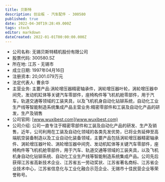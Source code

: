 ```yaml
---
title: 贝斯特
description: 创业板 - 汽车配件 - 300580
published: true
date: 2022-04-30T19:28:49.000Z
tags: stock
editor: markdown
dateCreated: 2022-01-01T00:00:00.000Z
---
```


- 公司名称: 无锡贝斯特精机股份有限公司
- 股票代码: 300580.SZ
- 所在地: 江苏 - 无锡市
- 成立日期: 1997年04月16日
- 注册资本: 20,001.079万元
- 法定代表人: 曹余华
- 主营业务: 主要产品:涡轮增压器精密轴承件，涡轮增压器叶轮，涡轮增压器中间壳，发动机缸体等关键汽车零部件，座椅构件等飞机机舱零部件，用于汽车，轨道交通等领域的工装夹具，以及飞机机身自动化钻铆系统，自动化工业生产线等智能制造系统集成产品主营业务:精密零部件和工装及自动化产品的研发，生产及销售
- 公司官网: [www.wuxibest.com](www.wuxibest.com)
- 公司介绍: 公司一直专注于精密零部件和工装及自动化产品的研发、生产及销售，近年，公司利用在工装及自动化领域的各类先发优势，已将业务延伸至高端航空装备制造以及工业自动化装备领域，主要产品包括涡轮增压器精密轴承件、涡轮增压器叶轮、涡轮增压器中间壳、发动机缸体等关键汽车零部件，座椅构件等飞机机舱零部件，用于汽车、轨道交通等领域的工装夹具，以及飞机机身自动化钻铆系统、自动化工业生产线等智能制造系统集成产品。公司先后获得江苏省高新技术企业、江苏省五一劳动奖状、江苏省著名商标、江苏省企业技术中心，江苏省信息化与工业化融合示范企业、无锡市十佳民营企业等荣誉称号。


